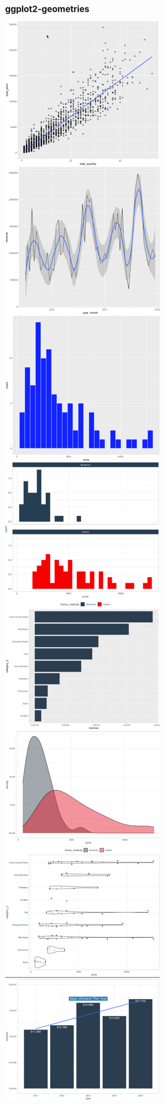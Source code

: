 # ggplot2-geometries
![](Screen%20Shot%202021-08-02%20at%202.59.27%20PM.png)
![](Screen%20Shot%202021-08-02%20at%203.00.42%20PM.png)
![](Screen%20Shot%202021-08-02%20at%203.02.11%20PM.png)
![](Screen%20Shot%202021-08-02%20at%203.02.54%20PM.png)
![](Screenshot%20at%20Jul%2029%2010-58-08.png)
![](Screenshot%20at%20Jul%2029%2010-59-11.png)
![](Screenshot%20at%20Jul%2029%2011-00-05.png)
![](Screenshot%20at%20Jul%2029%2011-00-41.png)
